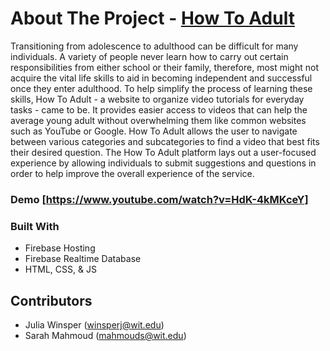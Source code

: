 # About The Project - [How To Adult]

Transitioning from adolescence to adulthood can be difficult for many individuals. 
A variety of people never learn how to carry out certain responsibilities from either school or their family, therefore, most might not acquire the vital life skills to aid in becoming independent and successful once they enter adulthood. To help simplify the process of learning these skills, How To Adult - a website to organize video tutorials for everyday tasks - came to be. It provides easier access to videos that can help the average young adult without overwhelming them like common websites such as YouTube or Google. How To Adult allows the user to navigate between various categories and subcategories to find a video that best fits their desired question. The How To Adult platform lays out a user-focused experience by allowing individuals to submit suggestions and questions in order to help improve the overall experience of the service. 

### Demo [https://www.youtube.com/watch?v=HdK-4kMKceY]

### Built With

* Firebase Hosting
* Firebase Realtime Database
* HTML, CSS, & JS


## Contributors 
* Julia Winsper (winsperj@wit.edu)
* Sarah Mahmoud (mahmouds@wit.edu)


<!-- MARKDOWN LINKS & IMAGES -->
[How To Adult]: https://how-to-adultv3.web.app/





